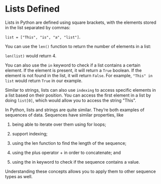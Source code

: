 <h1>Lists Defined</h1>

Lists in Python are defined using square brackets, with the elements stored in the list separated by commas:

`list = ["This", "is", "a", "list"]`. 

You can use the `len()` function to return the number of elements in a list:

`len(list)` would return 4. 

You can also use the `in` keyword to check if a list contains a certain element. If the element is present, it will return a `True` boolean. If the element is not found in the list, it will return `False`. For example, `"This" in list` would return `True` in our example. 

Similar to strings, lists can also use `indexing` to access specific elements in a list based on their position. You can access the first element in a list by doing `list[0]`, which would allow you to access the string "This".


In Python, lists and strings are quite similar. They’re both examples of sequences of data. Sequences have similar properties, like 

1) being able to iterate over them using for loops; 

2) support indexing;

3) using the len function to find the length of the sequence;

4) using the plus operator + in order to concatenate; and

5) using the in keyword to check if the sequence contains a value.


Understanding these concepts allows you to apply them to other sequence types as well.

